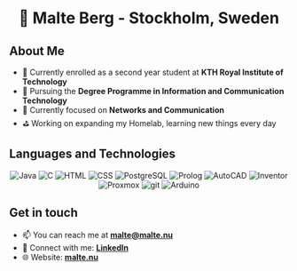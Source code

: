 <div align=center>
  
# 👤 Malte Berg - Stockholm, Sweden

</div>

## About Me
- 🎒 Currently enrolled as a second year student at **KTH Royal Institute of Technology**
- 🔭 Pursuing the **Degree Programme in Information and Communication Technology**
- 🔬 Currently focused on **Networks and Communication**
- ⛳️ Working on expanding my Homelab, learning new things every day

## Languages and Technologies
<div align=center>
  
![Java](https://img.shields.io/badge/Java-orange?style=for-the-badge&logo=openjdk) ![C](https://img.shields.io/badge/C-blue?style=for-the-badge&logo=c&logoColor=white) ![HTML](https://img.shields.io/badge/HTML-red?style=for-the-badge&logo=html5&logoColor=white&color=%23E34F26) ![CSS](https://img.shields.io/badge/CSS-blue?style=for-the-badge&logo=css3&logoColor=white&color=%231572B6) ![PostgreSQL](https://img.shields.io/badge/PostgreSQL-blue?style=for-the-badge&logo=PostgreSQL&logoColor=white&color=%23759dc6) ![Prolog](https://tinyurl.com/prologlogo) ![AutoCAD](https://img.shields.io/badge/AutoCAD-red?style=for-the-badge&logo=autocad&logoColor=white&color=%23E51050) ![Inventor](https://img.shields.io/badge/Inventor-yellow?style=for-the-badge&logo=autodesk&logoColor=white&color=%23d4b13c) ![Proxmox](https://img.shields.io/badge/ProxMox-orange?style=for-the-badge&logo=proxmox&logoColor=white&color=%23E57000) ![git](https://img.shields.io/badge/git-orange?style=for-the-badge&logo=git&logoColor=white&color=%23F05032) ![Arduino](https://img.shields.io/badge/Arduino-blue?style=for-the-badge&logo=arduino&logoColor=white&color=%2300878F)

</div>

## Get in touch
- 📫 You can reach me at **<a href=mailto:malte@malte.nu>malte@malte.nu</a>**
- 🤝 Connect with me: **<a href="https://linkedin.com/in/malte-e-berg">LinkedIn</a>**
- 🌐 Website: **<a href="https://malte.nu">malte.nu</a>**
